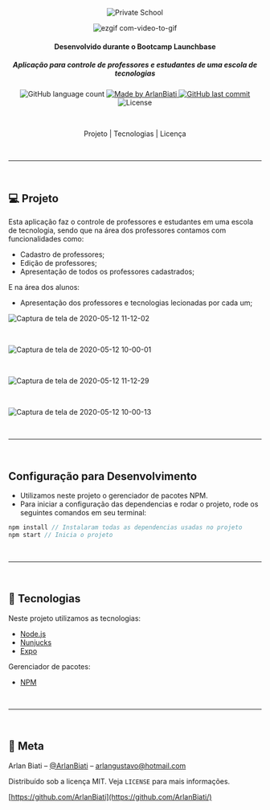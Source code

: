 <center>

![Private School](https://user-images.githubusercontent.com/43690080/81704778-99f6d980-9444-11ea-8df2-7233eed5d564.png)

</center>

<center>

![ezgif com-video-to-gif](https://user-images.githubusercontent.com/43690080/81703898-8eef7980-9443-11ea-9f2b-2323810f12f6.gif)

</center>



<h4 align="center"> 

Desenvolvido durante o Bootcamp Launchbase

</h4>

<h5 align="center">

Aplicação para controle de professores e estudantes de uma escola de tecnologias

</h5>


<p align="center">
  <img alt="GitHub language count" src="https://img.shields.io/github/languages/count/ArlanBiati/LaunchBase">
	
  <a href="https://www.linkedin.com/in/arlan-biati/">
    <img alt="Made by ArlanBiati" src="https://img.shields.io/badge/made%20by-ArlanBiati-%2304D361">
  </a>
  
  <a href="https://github.com/ArlanBiati/Omnistack-11/commits/master">
    <img alt="GitHub last commit" src="https://img.shields.io/github/last-commit/ArlanBiati/LaunchBase">
  </a>
  
  <img alt="License" src="https://img.shields.io/badge/license-MIT-brightgreen"> 
<p>

<p>&nbsp;</p>

<p align="center">
  Projeto |
  Tecnologias |
  Licença
</p>
<p>&nbsp;&nbsp;</p>

---
<p>&nbsp;&nbsp;</p>

## 💻 Projeto

Esta aplicação faz o controle de professores e estudantes em uma escola de tecnologia, sendo que na área dos professores contamos com funcionalidades como:

- Cadastro de professores;
- Edição de professores;
- Apresentação de todos os professores cadastrados;

E na área dos alunos:

- Apresentação dos professores e tecnologias lecionadas por cada um;

![Captura de tela de 2020-05-12 11-12-02](https://user-images.githubusercontent.com/43690080/81702322-7ed69a80-9441-11ea-9ef2-9b1b6e3a95b1.png)

<p>&nbsp;</p>

![Captura de tela de 2020-05-12 10-00-01](https://user-images.githubusercontent.com/43690080/81702133-4636c100-9441-11ea-924e-c723d23ce298.png)

<p>&nbsp;</p>

![Captura de tela de 2020-05-12 11-12-29](https://user-images.githubusercontent.com/43690080/81702325-8007c780-9441-11ea-96eb-240b93c7058c.png)

<p>&nbsp;</p>

![Captura de tela de 2020-05-12 10-00-13](https://user-images.githubusercontent.com/43690080/81702141-46cf5780-9441-11ea-8dc5-a47449fe4837.png)

<p>&nbsp;</p>

___

<p>&nbsp;</p>

## Configuração para Desenvolvimento

- Utilizamos neste projeto o gerenciador de pacotes NPM.
- Para iniciar a configuração das dependencias e rodar o projeto, rode os seguintes comandos em seu terminal:


```js
npm install // Instalaram todas as dependencias usadas no projeto
npm start // Inicia o projeto
```
<p>&nbsp;</p>

___

<p>&nbsp;</p>

## :rocket: Tecnologias

Neste projeto utilizamos as tecnologias:

- [Node.js](https://nodejs.org/en/)
- [Nunjucks](https://mozilla.github.io/nunjucks/)
- [Expo](https://expo.io/)

Gerenciador de pacotes:

- [NPM](https://docs.npmjs.com/)

<p>&nbsp;</p>

___

<p>&nbsp;</p>

## :memo: Meta

Arlan Biati – [@ArlanBiati](https://www.linkedin.com/in/arlan-biati-2b3512115/) – arlangustavo@hotmail.com

Distribuído sob a licença MIT. Veja `LICENSE` para mais informações.

[https://github.com/ArlanBiati](https://github.com/ArlanBiati/)
